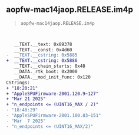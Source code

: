 ## aopfw-mac14jaop.RELEASE.im4p

> `aopfw-mac14jaop.RELEASE.im4p`

```diff

 
   __TEXT.__text: 0x89378
   __TEXT.__const: 0x4d60
-  __TEXT.__cstring: 0x5885
+  __TEXT.__cstring: 0x5886
   __TEXT.__chain_starts: 0x48
   __DATA._rtk_boot: 0x2000
   __DATA.__mod_init_func: 0x120
CStrings:
+ "18:20:21"
+ "AppleSPUFirmware-2001.120.9~127"
+ "Mar 21 2025"
+ "n_endpoints <= (UINT16_MAX / 2)"
- "18:48:29"
- "AppleSPUFirmware-2001.100.83~151"
- "Mar  7 2025"
- "n_endpoints <= (UINT16_MAX/2)"

```
